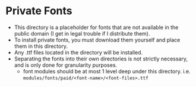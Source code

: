 # Private Fonts
- This directory is a placeholder for fonts that are not available in the public domain (I get in legal trouble if I distribute them).
- To install private fonts, you must download them yourself and place them in this directory.
- Any .ttf files located in the directory will be installed. 
- Separating the fonts into their own directories is not strictly necessary, and is only done for granularity purposes.
  - font modules should be at most 1 level deep under this directory. i.e. `modules/fonts/paid/<font-name>/<font-files>.ttf`